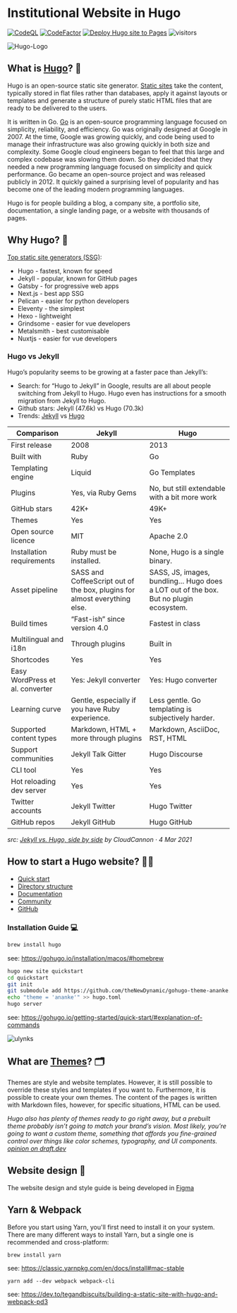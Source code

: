 # Institutional Website in Hugo

[![CodeQL](https://github.com/ulynks/www/actions/workflows/codeql.yml/badge.svg?branch=dev)](https://github.com/ulynks/www/actions/workflows/codeql.yml)
[![CodeFactor](https://www.codefactor.io/repository/github/ulynks/www/badge)](https://www.codefactor.io/repository/github/ulynks/www)
[![Deploy Hugo site to Pages](https://github.com/ulynks/www/actions/workflows/hugo.yml/badge.svg)](https://github.com/ulynks/www/actions/workflows/hugo.yml)
![visitors](https://visitor-badge.laobi.icu/badge?page_id=ulynks.www)



![Hugo-Logo](https://github.com/ulynks/www/assets/8126807/74f5a28a-1fc2-4cce-a2a4-52c122f29921)

## What is [Hugo](https://gohugo.io/)? 🤔

Hugo is an open-source static site generator. [Static sites](https://davidwalsh.name/introduction-static-site-generators) take the content, typically stored in flat files rather than databases, apply it against layouts or templates and generate a structure of purely static HTML files that are ready to be delivered to the users.

It is written in Go. [Go](https://go.dev/) is an open-source programming language focused on simplicity, reliability, and efficiency. Go was originally designed at Google in 2007. At the time, Google was growing quickly, and code being used to manage their infrastructure was also growing quickly in both size and complexity. Some Google cloud engineers began to feel that this large and complex codebase was slowing them down. So they decided that they needed a new programming language focused on simplicity and quick performance. Go became an open-source project and was released publicly in 2012. It quickly gained a surprising level of popularity and has become one of the leading modern programming languages.

Hugo is for people building a blog, a company site, a portfolio site, documentation, a single landing page, or a website with thousands of pages.

## Why Hugo? 🥇

[Top static site generators (SSG)](https://medium.com/@ezinneanne/top-ten-popular-static-site-generators-ssg-in-2023-e1894fca6925):

- Hugo - fastest, known for speed
- Jekyll - popular, known for GitHub pages
- Gatsby - for progressive web apps
- Next.js - best app SSG
- Pelican - easier for python developers
- Eleventy - the simplest
- Hexo - lightweight
- Grindsome - easier for vue developers
- Metalsmith - best customisable
- Nuxtjs - easier for vue developers

### Hugo vs Jekyll

Hugo’s popularity seems to be growing at a faster pace than Jekyll’s:

- Search: for “Hugo to Jekyll” in Google, results are all about people switching from Jekyll to Hugo. Hugo even has instructions for a smooth migration from Jekyll to Hugo.
- Github stars: Jekyll (47.6k) vs Hugo (70.3k)
- Trends: [Jekyll](https://trends.builtwith.com/cms/Jekyll) vs [Hugo](https://trends.builtwith.com/cms/Hugo)

| Comparison                      | Jekyll                                                                    | Hugo                                                                                 |
| ------------------------------- | ------------------------------------------------------------------------- | ------------------------------------------------------------------------------------ |
| First release                   | 2008                                                                      | 2013                                                                                 |
| Built with                      | Ruby                                                                      | Go                                                                                   |
| Templating engine               | Liquid                                                                    | Go Templates                                                                         |
| Plugins                         | Yes, via Ruby Gems                                                        | No, but still extendable with a bit more work                                        |
| GitHub stars                    | 42K+                                                                      | 49K+                                                                                 |
| Themes                          | Yes                                                                       | Yes                                                                                  |
| Open source licence             | MIT                                                                       | Apache 2.0                                                                           |
| Installation requirements       | Ruby must be installed.                                                   | None, Hugo is a single binary.                                                       |
| Asset pipeline                  | SASS and CoffeeScript out of the box, plugins for almost everything else. | SASS, JS, images, bundling… Hugo does a LOT out of the box. But no plugin ecosystem. |
| Build times                     | “Fast-ish” since version 4.0                                              | Fastest in class                                                                     |
| Multilingual and i18n           | Through plugins                                                           | Built in                                                                             |
| Shortcodes                      | Yes                                                                       | Yes                                                                                  |
| Easy WordPress et al. converter | Yes: Jekyll converter                                                     | Yes: Hugo converter                                                                  |
| Learning curve                  | Gentle, especially if you have Ruby experience.                           | Less gentle. Go templating is subjectively harder.                                   |
| Supported content types         | Markdown, HTML + more through plugins                                     | Markdown, AsciiDoc, RST, HTML                                                        |
| Support communities             | Jekyll Talk Gitter                                                        | Hugo Discourse                                                                       |
| CLI tool                        | Yes                                                                       | Yes                                                                                  |
| Hot reloading dev server        | Yes                                                                       | Yes                                                                                  |
| Twitter accounts                | Jekyll Twitter                                                            | Hugo Twitter                                                                         |
| GitHub repos                    | Jekyll GitHub                                                             | Hugo GitHub                                                                          |

*src: [Jekyll vs. Hugo, side by side](https://cloudcannon.com/blog/jekyll-vs-hugo-choosing-the-right-tool-for-the-job/) by CloudCannon · 4 Mar 2021*

## How to start a Hugo website? 👩‍💻

- [Quick start](https://gohugo.io/getting-started/quick-start/)
- [Directory structure](https://gohugo.io/getting-started/directory-structure/)
- [Documentation](https://gohugo.io/documentation/)
- [Community](https://discourse.gohugo.io/)
- [GitHub](https://github.com/gohugoio/hugo)

### Installation Guide 💻

```bash
brew install hugo
````

see: <https://gohugo.io/installation/macos/#homebrew>

```bash
hugo new site quickstart
cd quickstart
git init
git submodule add https://github.com/theNewDynamic/gohugo-theme-ananke.git themes/ananke
echo "theme = 'ananke'" >> hugo.toml
hugo server
```

see: <https://gohugo.io/getting-started/quick-start/#explanation-of-commands>

![ulynks](https://github.com/ulynks/www/assets/8126807/0de338e2-d535-4e29-abb9-02908a996c87)

## What are [Themes](https://themes.gohugo.io/)? 🗂️

Themes are style and website templates. However, it is still possible to override these styles and templates if you want to. Furthermore, it is possible to create your own themes. The content of the pages is written with Markdown files, however, for specific situations, HTML can be used.

*Hugo also has plenty of themes ready to go right away, but a prebuilt theme probably isn’t going to match your brand’s vision. Most likely, you’re going to want a custom theme, something that affords you fine-grained control over things like color schemes, typography, and UI components.* *[opinion on draft.dev](https://draft.dev/learn/creating-hugo-themes)*

## Website design 🎨

The website design and style guide is being developed in [Figma](https://www.figma.com/file/JKRMEvhYzAikMkYPC2NtUK/Ulynks?type=design&t=NiP5aiQcdemmpAxl-6)

## Yarn & Webpack

Before you start using Yarn, you'll first need to install it on your system. There are many different ways to install Yarn, but a single one is recommended and cross-platform:

`brew install yarn`

see: <https://classic.yarnpkg.com/en/docs/install#mac-stable>

`yarn add --dev webpack webpack-cli`

see: <https://dev.to/tegandbiscuits/building-a-static-site-with-hugo-and-webpack-pd3>

